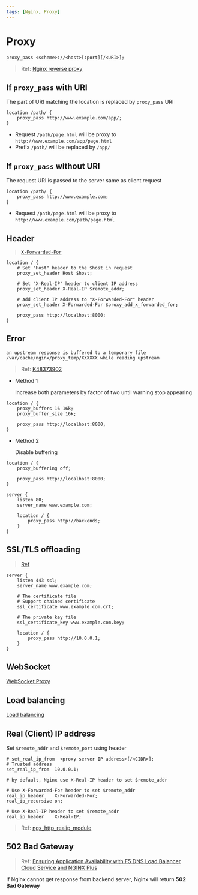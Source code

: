 ```yaml
---
tags: [Nginx, Proxy]
---
```


# Proxy

```nginx
proxy_pass <scheme>://<host>[:port][/<URI>];
```

> Ref: [Nginx reverse proxy](https://docs.nginx.com/nginx/admin-guide/web-server/reverse-proxy/)

## If `proxy_pass` with URI

The part of URI matching the location is replaced by `proxy_pass` URI

```nginx
location /path/ {
    proxy_pass http://www.example.com/app/;
}
```

- Request `/path/page.html` will be proxy to `http://www.example.com/app/page.html`
- Prefix `/path/` will be replaced by `/app/`

## If `proxy_pass` without URI

The request URI is passed to the server same as client request

```nginx
location /path/ {
    proxy_pass http://www.example.com;
}
```

- Request `/path/page.html` will be proxy to `http://www.example.com/path/page.html`

## Header

> [`X-Forwarded-For`](https://nginx.org/en/docs/http/ngx_http_proxy_module.html#var_proxy_add_x_forwarded_for)

```nginx
location / {
    # Set "Host" header to the $host in request
    proxy_set_header Host $host;

    # Set "X-Real-IP" header to client IP address
    proxy_set_header X-Real-IP $remote_addr;

    # Add client IP address to "X-Forwarded-For" header
    proxy_set_header X-Forwarded-For $proxy_add_x_forwarded_for;
    
    proxy_pass http://localhost:8000;
}
```

## Error

```log
an upstream response is buffered to a temporary file /var/cache/nginx/proxy_temp/XXXXXX while reading upstream
```

> Ref: [K48373902](https://support.f5.com/csp/article/K48373902)

- Method 1
  
  Increase both parameters by factor of two until warning stop appearing

```nginx
location / {
    proxy_buffers 16 16k;
    proxy_buffer_size 16k;

    proxy_pass http://localhost:8000;
}
```

- Method 2
  
  Disable buffering

```nginx
location / {
    proxy_buffering off;

    proxy_pass http://localhost:8000;
}
```

```nginx
server {
    listen 80;
    server_name www.example.com;

    location / {
        proxy_pass http://backends;
    }
}
```

## SSL/TLS offloading

> [Ref](https://www.nginx.com/blog/nginx-ssl/)

```nginx
server {
    listen 443 ssl;
    server_name www.example.com;

    # The certificate file
    # Support chained certificate
    ssl_certificate www.example.com.crt;

    # The private key file
    ssl_certificate_key www.example.com.key;

    location / {
        proxy_pass http://10.0.0.1;
    }
}
```

## WebSocket

[WebSocket Proxy](WebSocket.md)

## Load balancing

[Load balancing](LoadBalancing.md)

## Real (Client) IP address

Set `$remote_addr` and `$remote_port` using header

```nginx
# set_real_ip_from  <proxy server IP address>[/<CIDR>];
# Trusted address
set_real_ip_from  10.0.0.1;

# by default, Nginx use X-Real-IP header to set $remote_addr

# Use X-Forwarded-For header to set $remote_addr
real_ip_header    X-Forwarded-For;
real_ip_recursive on;

# Use X-Real-IP header to set $remote_addr
real_ip_header    X-Real-IP;
```

> Ref: [ngx_http_realip_module](https://nginx.org/en/docs/http/ngx_http_realip_module.html)

## 502 Bad Gateway

> Ref: [Ensuring Application Availability with F5 DNS Load Balancer Cloud Service and NGINX Plus](https://www.nginx.com/blog/ensuring-application-availability-with-f5-dns-load-balancer-cloud-service-and-nginx-plus/)

If Nginx cannot get response from backend server, Nginx will return **502 Bad Gateway**
